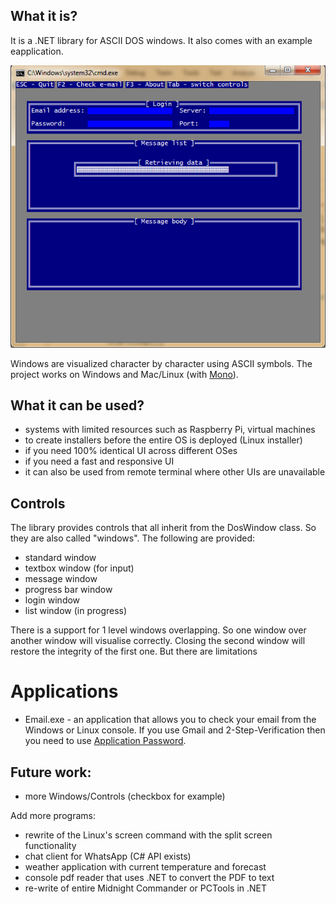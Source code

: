 ## What it is?

It is a .NET library for ASCII DOS windows. It also comes with an example eapplication. 

![Alt text](/screenshots/email2.png?raw=true "email.exe can check e-mail from gmail")

Windows are visualized character by character using ASCII symbols. The project works on Windows and Mac/Linux (with [Mono](https://www.mono-project.com)).

## What it can be used?

  * systems with limited resources such as Raspberry Pi, virtual machines
  * to create installers before the entire OS is deployed (Linux installer)
  * if you need 100% identical UI across different OSes
  * if you need a fast and responsive UI
  * it can also be used from remote terminal where other UIs are unavailable
  
## Controls
The library provides controls that all inherit from the DosWindow class. So they are also called "windows". The following are provided:
  * standard window
  * textbox window (for input)
  * message window
  * progress bar window 
  * login window
  * list window (in progress)

There is a support for 1 level windows overlapping. So one window over another window will visualise correctly. Closing the second window will restore the integrity of the first one. But there are limitations

# Applications
  * Email.exe - an application that allows you to check your email from the Windows or Linux console. If you use Gmail and 2-Step-Verification then you need to use [Application Password](https://support.google.com/accounts/answer/185833?hl=en).

## Future work:
  * more Windows/Controls (checkbox for example)
  
Add more programs:
  * rewrite of the Linux's screen command with the split screen functionality
  * chat client for WhatsApp (C# API exists)
  * weather application with current temperature and forecast
  * console pdf reader that uses .NET to convert the PDF to text
  * re-write of entire Midnight Commander or PCTools in .NET 
  


